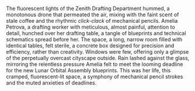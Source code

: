The fluorescent lights of the Zenith Drafting Department hummed, a monotonous drone that permeated the air, mixing with the faint scent of stale coffee and the rhythmic *click-clack* of mechanical pencils.  Amelia Petrova, a drafting worker with meticulous, almost painful, attention to detail, hunched over her drafting table, a tangle of blueprints and technical schematics spread before her.  The space, a long, narrow room filled with identical tables, felt sterile, a concrete box designed for precision and efficiency, rather than creativity.  Windows were few, offering only a glimpse of the perpetually overcast cityscape outside.  Rain lashed against the glass, mirroring the relentless pressure Amelia felt to meet the looming deadline for the new Lunar Orbital Assembly blueprints.  This was her life, this cramped, fluorescent-lit space, a symphony of mechanical pencil strokes and the muted anxieties of deadlines.  
